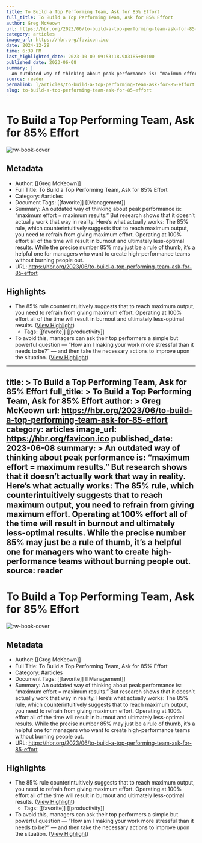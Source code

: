 ```yaml
---
title: To Build a Top Performing Team, Ask for 85% Effort
full_title: To Build a Top Performing Team, Ask for 85% Effort
author: Greg McKeown
url: https://hbr.org/2023/06/to-build-a-top-performing-team-ask-for-85-effort
category: articles
image_url: https://hbr.org/favicon.ico
date: 2024-12-29
time: 6:39 PM
last_highlighted_date: 2023-10-09 09:53:18.983185+00:00
published_date: 2023-06-08
summary: |
  An outdated way of thinking about peak performance is: “maximum effort = maximum results.” But research shows that it doesn’t actually work that way in reality. Here’s what actually works: The 85% rule, which counterintuitively suggests that to reach maximum output, you need to refrain from giving maximum effort. Operating at 100% effort all of the time will result in burnout and ultimately less-optimal results. While the precise number 85% may just be a rule of thumb, it’s a helpful one for managers who want to create high-performance teams without burning people out.
source: reader
permalink: l/articles/to-build-a-top-performing-team-ask-for-85-effort
slug: to-build-a-top-performing-team-ask-for-85-effort
---
```

# To Build a Top Performing Team, Ask for 85% Effort

![rw-book-cover](https://hbr.org/favicon.ico)

## Metadata
- Author: [[Greg McKeown]]
- Full Title: To Build a Top Performing Team, Ask for 85% Effort
- Category: #articles
- Document Tags: [[favorite]] [[Management]] 
- Summary: An outdated way of thinking about peak performance is: “maximum effort = maximum results.” But research shows that it doesn’t actually work that way in reality. Here’s what actually works: The 85% rule, which counterintuitively suggests that to reach maximum output, you need to refrain from giving maximum effort. Operating at 100% effort all of the time will result in burnout and ultimately less-optimal results. While the precise number 85% may just be a rule of thumb, it’s a helpful one for managers who want to create high-performance teams without burning people out.
- URL: https://hbr.org/2023/06/to-build-a-top-performing-team-ask-for-85-effort

## Highlights
- The 85% rule counterintuitively suggests that to reach maximum output, you need to refrain from giving maximum effort. Operating at 100% effort all of the time will result in burnout and ultimately less-optimal results. ([View Highlight](https://read.readwise.io/read/01hc9xjfgvdwrzaqwce6srkxmy))
    - Tags: [[favorite]] [[productivity]] 
- To avoid this, managers can ask their top performers a simple but powerful question — “How am I making your work more stressful than it needs to be?” — and then take the necessary actions to improve upon the situation. ([View Highlight](https://read.readwise.io/read/01hc9xnxbp22sn6a4fmekgeys7))


---
title: >
  To Build a Top Performing Team, Ask for 85% Effort
full_title: >
  To Build a Top Performing Team, Ask for 85% Effort
author: >
  Greg McKeown
url: https://hbr.org/2023/06/to-build-a-top-performing-team-ask-for-85-effort
category: articles
image_url: https://hbr.org/favicon.ico
published_date: 2023-06-08
summary: >
  An outdated way of thinking about peak performance is: “maximum effort = maximum results.” But research shows that it doesn’t actually work that way in reality. Here’s what actually works: The 85% rule, which counterintuitively suggests that to reach maximum output, you need to refrain from giving maximum effort. Operating at 100% effort all of the time will result in burnout and ultimately less-optimal results. While the precise number 85% may just be a rule of thumb, it’s a helpful one for managers who want to create high-performance teams without burning people out.
source: reader
---
# To Build a Top Performing Team, Ask for 85% Effort

![rw-book-cover](https://hbr.org/favicon.ico)

## Metadata
- Author: [[Greg McKeown]]
- Full Title: To Build a Top Performing Team, Ask for 85% Effort
- Category: #articles
- Document Tags: [[favorite]] [[Management]] 
- Summary: An outdated way of thinking about peak performance is: “maximum effort = maximum results.” But research shows that it doesn’t actually work that way in reality. Here’s what actually works: The 85% rule, which counterintuitively suggests that to reach maximum output, you need to refrain from giving maximum effort. Operating at 100% effort all of the time will result in burnout and ultimately less-optimal results. While the precise number 85% may just be a rule of thumb, it’s a helpful one for managers who want to create high-performance teams without burning people out.
- URL: https://hbr.org/2023/06/to-build-a-top-performing-team-ask-for-85-effort

## Highlights
- The 85% rule counterintuitively suggests that to reach maximum output, you need to refrain from giving maximum effort. Operating at 100% effort all of the time will result in burnout and ultimately less-optimal results. ([View Highlight](https://read.readwise.io/read/01hc9xjfgvdwrzaqwce6srkxmy))
    - Tags: [[favorite]] [[productivity]] 
- To avoid this, managers can ask their top performers a simple but powerful question — “How am I making your work more stressful than it needs to be?” — and then take the necessary actions to improve upon the situation. ([View Highlight](https://read.readwise.io/read/01hc9xnxbp22sn6a4fmekgeys7))


